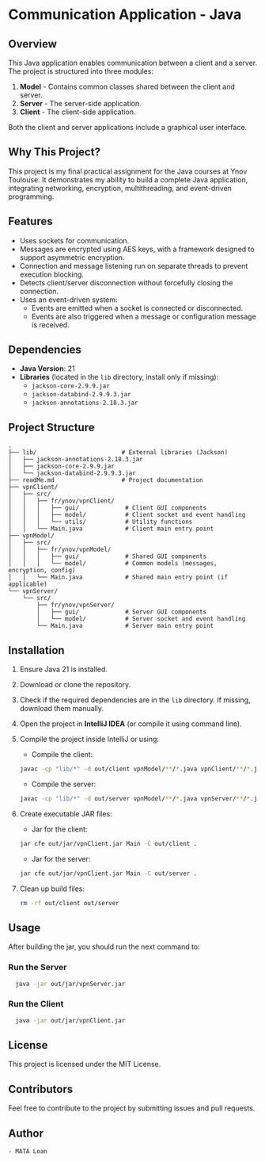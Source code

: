 # Communication Application - Java

## Overview

This Java application enables communication between a client and a server. The project is structured into three modules:

1. **Model** - Contains common classes shared between the client and server.
2. **Server** - The server-side application.
3. **Client** - The client-side application.

Both the client and server applications include a graphical user interface.

## Why This Project?

This project is my final practical assignment for the Java courses at Ynov Toulouse. It demonstrates my ability to build a complete Java application, integrating networking, encryption, multithreading, and event-driven programming.

## Features

- Uses sockets for communication.
- Messages are encrypted using AES keys, with a framework designed to support asymmetric encryption.
- Connection and message listening run on separate threads to prevent execution blocking.
- Detects client/server disconnection without forcefully closing the connection.
- Uses an event-driven system:
    - Events are emitted when a socket is connected or disconnected.
    - Events are also triggered when a message or configuration message is received.

## Dependencies

- **Java Version**: 21
- **Libraries** (located in the `lib` directory, install only if missing):
    - `jackson-core-2.9.9.jar`
    - `jackson-databind-2.9.9.3.jar`
    - `jackson-annotations-2.18.3.jar`

## Project Structure

```
.
├── lib/                        # External libraries (Jackson)
│   ├── jackson-annotations-2.18.3.jar
│   ├── jackson-core-2.9.9.jar
│   └── jackson-databind-2.9.9.3.jar
├── readMe.md                   # Project documentation
├── vpnClient/
│   ├── src/
│   │   ├── fr/ynov/vpnClient/
│   │   │   ├── gui/             # Client GUI components
│   │   │   ├── model/           # Client socket and event handling
│   │   │   └── utils/           # Utility functions
│   │   └── Main.java            # Client main entry point
├── vpnModel/
│   ├── src/
│   │   ├── fr/ynov/vpnModel/
│   │   │   ├── gui/             # Shared GUI components
│   │   │   └── model/           # Common models (messages, encryption, config)
│   │   └── Main.java            # Shared main entry point (if applicable)
└── vpnServer/
    └── src/
        ├── fr/ynov/vpnServer/
        │   ├── gui/             # Server GUI components
        │   └── model/           # Server socket and event handling
        └── Main.java            # Server main entry point
```


## Installation

1. Ensure Java 21 is installed.

2. Download or clone the repository.

3. Check if the required dependencies are in the `lib` directory. If missing, download them manually.

4. Open the project in **IntelliJ IDEA** (or compile it using command line).

5. Compile the project inside IntelliJ or using:

    - Compile the client:

   ```sh
   javac -cp "lib/*" -d out/client vpnModel/**/*.java vpnClient/**/*.java 
   ```

    - Compile the server:

   ```sh
   javac -cp "lib/*" -d out/server vpnModel/**/*.java vpnServer/**/*.java 
   ```

6. Create executable JAR files:
    - Jar for the client: 
   ```sh
   jar cfe out/jar/vpnClient.jar Main -C out/client .
   ```
    - Jar for the server: 
   ```sh
   jar cfe out/jar/vpnClient.jar Main -C out/server .
   ```
7. Clean up build files:
   ```sh
   rm -rf out/client out/server
   ```
## Usage

After building the jar, you should run the next command to:

### Run the Server

```sh
  java -jar out/jar/vpnServer.jar
```

### Run the Client

```sh
  java -jar out/jar/vpnClient.jar
```

## License

This project is licensed under the MIT License.

## Contributors

Feel free to contribute to the project by submitting issues and pull requests.

## Author
    - MATA Loan


